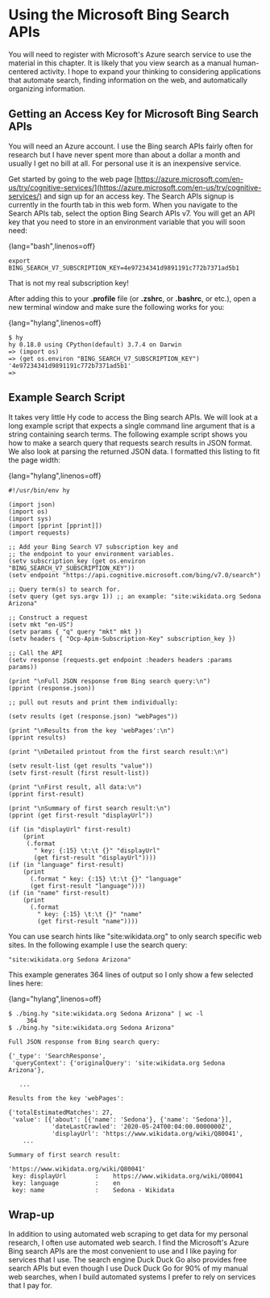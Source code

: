 # Using the Microsoft Bing Search APIs

You will need to register with Microsoft's Azure search service to use the material in this chapter. It is likely that you view search as a manual human-centered activity. I hope to expand your thinking to considering applications that automate search, finding information on the web, and automatically organizing information.

## Getting an Access Key for Microsoft Bing Search APIs

You will need an Azure account. I use the Bing search APIs fairly often for research but I have never spent more than about a dollar a month and usually I get no bill at all. For personal use it is an inexpensive service.

Get started by going to the web page [https://azure.microsoft.com/en-us/try/cognitive-services/](https://azure.microsoft.com/en-us/try/cognitive-services/) and sign up for an access key. The Search APIs signup is currently in the fourth tab in this web form. When you navigate to the Search APIs tab, select the option Bing Search APIs v7. You will get an API key that you need to store in an environment variable that you will soon need:

{lang="bash",linenos=off}
~~~~~~~~
export BING_SEARCH_V7_SUBSCRIPTION_KEY=4e97234341d9891191c772b7371ad5b1
~~~~~~~~

That is not my real subscription key!

After adding this to your **.profile** file (or **.zshrc**, or **.bashrc**, or etc.), open a new terminal window and make sure the following works for you:

{lang="hylang",linenos=off}
~~~~~~~~
$ hy
hy 0.18.0 using CPython(default) 3.7.4 on Darwin
=> (import os)
=> (get os.environ "BING_SEARCH_V7_SUBSCRIPTION_KEY")
'4e97234341d9891191c772b7371ad5b1'
=> 
~~~~~~~~


## Example Search Script

It takes very little Hy code to access the Bing search APIs. We will look at a long example script that expects a single command line argument that is a string containing search terms. The following example script shows you how to make a search query that requests search results in JSON format. We also look at parsing the returned JSON data. I formatted this listing to fit the page width:

{lang="hylang",linenos=off}
~~~~~~~~
#!/usr/bin/env hy

(import json)
(import os)
(import sys)
(import [pprint [pprint]])
(import requests)

;; Add your Bing Search V7 subscription key and 
;; the endpoint to your environment variables.
(setv subscription_key (get os.environ "BING_SEARCH_V7_SUBSCRIPTION_KEY"))
(setv endpoint "https://api.cognitive.microsoft.com/bing/v7.0/search")

;; Query term(s) to search for. 
(setv query (get sys.argv 1)) ;; an example: "site:wikidata.org Sedona Arizona"

;; Construct a request
(setv mkt "en-US")
(setv params { "q" query "mkt" mkt })
(setv headers { "Ocp-Apim-Subscription-Key" subscription_key })

;; Call the API
(setv response (requests.get endpoint :headers headers :params params))

(print "\nFull JSON response from Bing search query:\n")
(pprint (response.json))

;; pull out resuts and print them individually:

(setv results (get (response.json) "webPages"))

(print "\nResults from the key 'webPages':\n")
(pprint results)

(print "\nDetailed printout from the first search result:\n")

(setv result-list (get results "value"))
(setv first-result (first result-list))

(print "\nFirst result, all data:\n")
(pprint first-result)

(print "\nSummary of first search result:\n")
(pprint (get first-result "displayUrl"))

(if (in "displayUrl" first-result)
    (print
     (.format
       " key: {:15} \t:\t {}" "displayUrl"
       (get first-result "displayUrl"))))
(if (in "language" first-result)
    (print
      (.format " key: {:15} \t:\t {}" "language" 
      (get first-result "language"))))
(if (in "name" first-result)
    (print 
      (.format 
        " key: {:15} \t:\t {}" "name" 
        (get first-result "name"))))
~~~~~~~~

You can use search hints like "site:wikidata.org" to only search specific web sites. In the following example I use the search query:

    "site:wikidata.org Sedona Arizona"
  
This example generates 364 lines of output so I only show a few selected lines here:

{lang="hylang",linenos=off}
~~~~~~~~
$ ./bing.hy "site:wikidata.org Sedona Arizona" | wc -l
     364
$ ./bing.hy "site:wikidata.org Sedona Arizona"

Full JSON response from Bing search query:

{'_type': 'SearchResponse',
 'queryContext': {'originalQuery': 'site:wikidata.org Sedona Arizona'},
 
   ...

Results from the key 'webPages':

{'totalEstimatedMatches': 27,
 'value': [{'about': [{'name': 'Sedona'}, {'name': 'Sedona'}],
            'dateLastCrawled': '2020-05-24T00:04:00.0000000Z',
            'displayUrl': 'https://www.wikidata.org/wiki/Q80041',
    ...

Summary of first search result:

'https://www.wikidata.org/wiki/Q80041'
 key: displayUrl      	:	 https://www.wikidata.org/wiki/Q80041
 key: language        	:	 en
 key: name            	:	 Sedona - Wikidata
~~~~~~~~

## Wrap-up

In addition to using automated web scraping to get data for my personal research, I often use automated web search. I find the Microsoft's Azure Bing search APIs are the most convenient to use and I like paying for services that I use. The search engine Duck Duck Go also provides free search APIs but even though I use Duck Duck Go for 90% of my manual web searches, when I build automated systems I prefer to rely on services that I pay for.